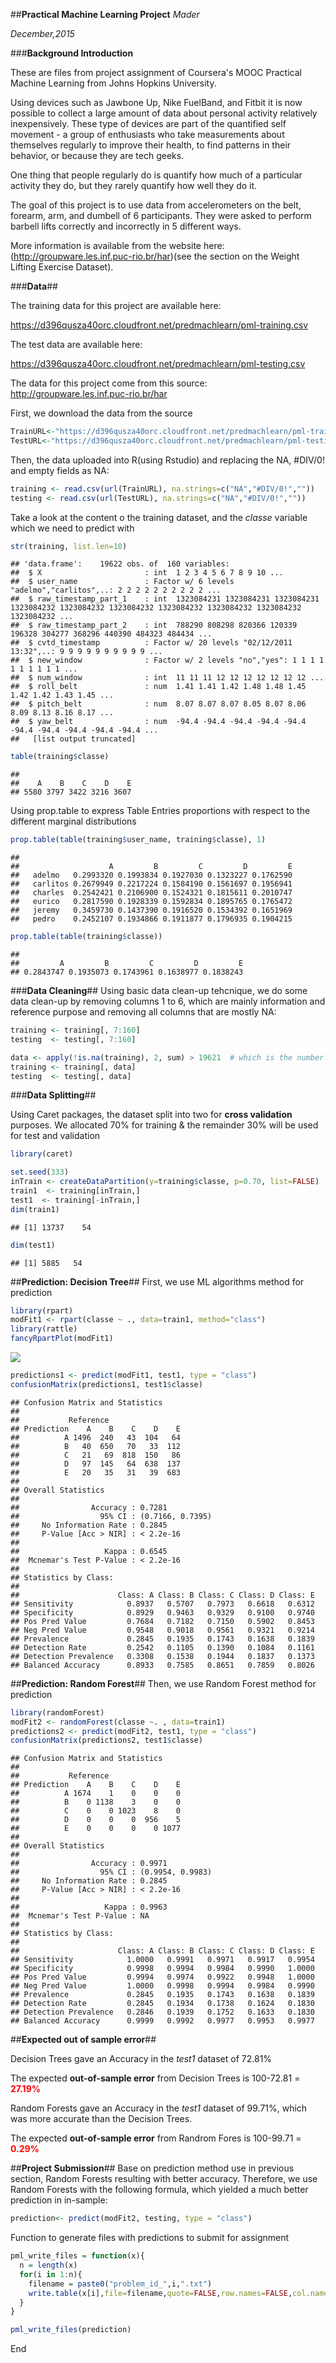 ##**Practical Machine Learning Project**
_Mader_

_December,2015_



###**Background Introduction**

These are files from project assignment of Coursera's MOOC Practical Machine Learning from Johns Hopkins University. 

Using devices such as Jawbone Up, Nike FuelBand, and Fitbit it is now possible to collect a large amount of data about personal activity relatively inexpensively. These type of devices are part of the quantified self movement - a group of enthusiasts who take measurements about themselves regularly to improve their health, to find patterns in their behavior, or because they are tech geeks. 

One thing that people regularly do is quantify how much of a particular activity they do, but they rarely quantify how well they do it. 

The goal of this project is to use data from accelerometers on the belt, forearm, arm, and dumbell of 6 participants. They were asked to perform barbell lifts correctly and incorrectly in 5 different ways. 

More information is available from the website here:(http://groupware.les.inf.puc-rio.br/har)(see the section on the Weight Lifting Exercise Dataset). 


###**Data**##

The training data for this project are available here: 

https://d396qusza40orc.cloudfront.net/predmachlearn/pml-training.csv

The test data are available here: 

https://d396qusza40orc.cloudfront.net/predmachlearn/pml-testing.csv

The data for this project come from this source: http://groupware.les.inf.puc-rio.br/har

First, we download the data from the source

```r
TrainURL<-"https://d396qusza40orc.cloudfront.net/predmachlearn/pml-training.csv"
TestURL<-"https://d396qusza40orc.cloudfront.net/predmachlearn/pml-testing.csv"
```

Then, the data uploaded into R(using Rstudio) and replacing the NA, #DIV/0! and empty fields as NA:

```r
training <- read.csv(url(TrainURL), na.strings=c("NA","#DIV/0!",""))
testing <- read.csv(url(TestURL), na.strings=c("NA","#DIV/0!",""))
```

Take a look at the content o the training dataset, and the _classe_ variable which we need to predict with

```r
str(training, list.len=10)
```

```
## 'data.frame':	19622 obs. of  160 variables:
##  $ X                       : int  1 2 3 4 5 6 7 8 9 10 ...
##  $ user_name               : Factor w/ 6 levels "adelmo","carlitos",..: 2 2 2 2 2 2 2 2 2 2 ...
##  $ raw_timestamp_part_1    : int  1323084231 1323084231 1323084231 1323084232 1323084232 1323084232 1323084232 1323084232 1323084232 1323084232 ...
##  $ raw_timestamp_part_2    : int  788290 808298 820366 120339 196328 304277 368296 440390 484323 484434 ...
##  $ cvtd_timestamp          : Factor w/ 20 levels "02/12/2011 13:32",..: 9 9 9 9 9 9 9 9 9 9 ...
##  $ new_window              : Factor w/ 2 levels "no","yes": 1 1 1 1 1 1 1 1 1 1 ...
##  $ num_window              : int  11 11 11 12 12 12 12 12 12 12 ...
##  $ roll_belt               : num  1.41 1.41 1.42 1.48 1.48 1.45 1.42 1.42 1.43 1.45 ...
##  $ pitch_belt              : num  8.07 8.07 8.07 8.05 8.07 8.06 8.09 8.13 8.16 8.17 ...
##  $ yaw_belt                : num  -94.4 -94.4 -94.4 -94.4 -94.4 -94.4 -94.4 -94.4 -94.4 -94.4 ...
##   [list output truncated]
```

```r
table(training$classe)
```

```
## 
##    A    B    C    D    E 
## 5580 3797 3422 3216 3607
```
Using prop.table to express Table Entries proportions with respect to the different marginal distributions

```r
prop.table(table(training$user_name, training$classe), 1)
```

```
##           
##                    A         B         C         D         E
##   adelmo   0.2993320 0.1993834 0.1927030 0.1323227 0.1762590
##   carlitos 0.2679949 0.2217224 0.1584190 0.1561697 0.1956941
##   charles  0.2542421 0.2106900 0.1524321 0.1815611 0.2010747
##   eurico   0.2817590 0.1928339 0.1592834 0.1895765 0.1765472
##   jeremy   0.3459730 0.1437390 0.1916520 0.1534392 0.1651969
##   pedro    0.2452107 0.1934866 0.1911877 0.1796935 0.1904215
```

```r
prop.table(table(training$classe))
```

```
## 
##         A         B         C         D         E 
## 0.2843747 0.1935073 0.1743961 0.1638977 0.1838243
```
###**Data Cleaning**##
Using  basic data clean-up tehcnique, we do some data clean-up by removing columns 1 to 6, which are mainly information and reference purpose and removing all columns that are mostly NA:

```r
training <- training[, 7:160]
testing  <- testing[, 7:160]

data <- apply(!is.na(training), 2, sum) > 19621  # which is the number of observations
training <- training[, data]
testing  <- testing[, data]
```


###**Data Splitting**##

Using Caret packages, the dataset split into two for **cross validation** purposes. We allocated 70% for training & the remainder 30% will be used for test and validation


```r
library(caret)

set.seed(333)
inTrain <- createDataPartition(y=training$classe, p=0.70, list=FALSE)
train1  <- training[inTrain,]
test1  <- training[-inTrain,]
dim(train1)
```

```
## [1] 13737    54
```

```r
dim(test1)
```

```
## [1] 5885   54
```
##**Prediction: Decision Tree**##
First, we use ML algorithms method for prediction

```r
library(rpart)
modFit1 <- rpart(classe ~ ., data=train1, method="class")
library(rattle)
fancyRpartPlot(modFit1)
```

![](Figs/unnamed-chunk-8-1.png) 

```r
predictions1 <- predict(modFit1, test1, type = "class")
confusionMatrix(predictions1, test1$classe)
```

```
## Confusion Matrix and Statistics
## 
##           Reference
## Prediction    A    B    C    D    E
##          A 1496  240   43  104   64
##          B   40  650   70   33  112
##          C   21   69  818  150   86
##          D   97  145   64  638  137
##          E   20   35   31   39  683
## 
## Overall Statistics
##                                           
##                Accuracy : 0.7281          
##                  95% CI : (0.7166, 0.7395)
##     No Information Rate : 0.2845          
##     P-Value [Acc > NIR] : < 2.2e-16       
##                                           
##                   Kappa : 0.6545          
##  Mcnemar's Test P-Value : < 2.2e-16       
## 
## Statistics by Class:
## 
##                      Class: A Class: B Class: C Class: D Class: E
## Sensitivity            0.8937   0.5707   0.7973   0.6618   0.6312
## Specificity            0.8929   0.9463   0.9329   0.9100   0.9740
## Pos Pred Value         0.7684   0.7182   0.7150   0.5902   0.8453
## Neg Pred Value         0.9548   0.9018   0.9561   0.9321   0.9214
## Prevalence             0.2845   0.1935   0.1743   0.1638   0.1839
## Detection Rate         0.2542   0.1105   0.1390   0.1084   0.1161
## Detection Prevalence   0.3308   0.1538   0.1944   0.1837   0.1373
## Balanced Accuracy      0.8933   0.7585   0.8651   0.7859   0.8026
```
##**Prediction: Random Forest**##
Then, we use Random Forest method for prediction

```r
library(randomForest)
modFit2 <- randomForest(classe ~. , data=train1)
predictions2 <- predict(modFit2, test1, type = "class")
confusionMatrix(predictions2, test1$classe)
```

```
## Confusion Matrix and Statistics
## 
##           Reference
## Prediction    A    B    C    D    E
##          A 1674    1    0    0    0
##          B    0 1138    3    0    0
##          C    0    0 1023    8    0
##          D    0    0    0  956    5
##          E    0    0    0    0 1077
## 
## Overall Statistics
##                                           
##                Accuracy : 0.9971          
##                  95% CI : (0.9954, 0.9983)
##     No Information Rate : 0.2845          
##     P-Value [Acc > NIR] : < 2.2e-16       
##                                           
##                   Kappa : 0.9963          
##  Mcnemar's Test P-Value : NA              
## 
## Statistics by Class:
## 
##                      Class: A Class: B Class: C Class: D Class: E
## Sensitivity            1.0000   0.9991   0.9971   0.9917   0.9954
## Specificity            0.9998   0.9994   0.9984   0.9990   1.0000
## Pos Pred Value         0.9994   0.9974   0.9922   0.9948   1.0000
## Neg Pred Value         1.0000   0.9998   0.9994   0.9984   0.9990
## Prevalence             0.2845   0.1935   0.1743   0.1638   0.1839
## Detection Rate         0.2845   0.1934   0.1738   0.1624   0.1830
## Detection Prevalence   0.2846   0.1939   0.1752   0.1633   0.1830
## Balanced Accuracy      0.9999   0.9992   0.9977   0.9953   0.9977
```

##**Expected out of sample error**##

Decision Trees gave an Accuracy in the _test1_ dataset of 72.81%

The expected **out-of-sample error** from Decision Trees is 100-72.81 = **<span style="color:red">27.19%</span>**

Random Forests gave an Accuracy in the _test1_ dataset of 99.71%, which was more accurate than the Decision Trees.

The expected **out-of-sample error** from Randrom Fores is 100-99.71 = **<span style="color:red">0.29%</span>**

##**Project Submission**##
Base on prediction method use in previous section, Random Forests resulting with better accuracy. Therefore, we use Random Forests with the following formula, which yielded a much better prediction in in-sample:

```r
prediction<- predict(modFit2, testing, type = "class")
```
Function to generate files with predictions to submit for assignment

```r
pml_write_files = function(x){
  n = length(x)
  for(i in 1:n){
    filename = paste0("problem_id_",i,".txt")
    write.table(x[i],file=filename,quote=FALSE,row.names=FALSE,col.names=FALSE)
  }
}

pml_write_files(prediction)
```


End




